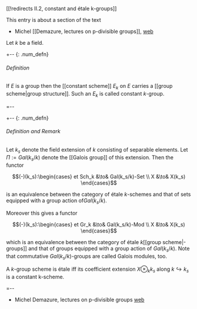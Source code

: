 [[!redirects II.2, constant and étale k-groups]]

This entry is about a section of the text

* Michel [[Demazure, lectures on p-divisible groups]], [web](http://sites.google.com/site/mtnpdivisblegroupsworkshop/lecture-notes-on-p-divisible-groups)

Let $k$ be a field.


+-- {: .num_defn}
###### Definition

If $E$ is a group then the [[constant scheme]] $E_k$ on $E$ carries a [[group scheme|group structure]]. Such an $E_k$ is called constant $k$-group.

=--

+-- {: .num_defn}
###### Definition and Remark

Let $k_s$ denote the field extension of $k$ consisting of separable elements. Let $\Pi:=Gal(k_s/k)$ denote the [[Galois group]] of this extension. Then the functor

$$(-)(k_s):\begin{cases}
et Sch_k
&\to&
Gal(k_s/k)-Set
\\
X
&\to&
X(k_s)
\end{cases}$$

is an equivalence between the category of &#233;tale $k$-schemes and that of sets equipped with a group action of$Gal(k_s/k)$.

Moreover this gives a functor


$$(-)(k_s):\begin{cases}
et Gr_k
&\to&
Gal(k_s/k)-Mod
\\
X
&\to&
X(k_s)
\end{cases}$$

which is an equivalence between the category of &#233;tale $k$[[group scheme|-groups]] and that of groups equipped with a group action of $Gal(k_s/k)$. Note that commutative $Gal(k_s/k)$-groups are called Galois modules, too.

A $k$-group scheme is &#233;tale iff its coefficient extension $X\otimes_k k_s$ along $k\hookrightarrow k_s$ is a constant k-scheme.

=--


* Michel Demazure, lectures on p-divisible groups [web](http://sites.google.com/site/mtnpdivisblegroupsworkshop/lecture-notes-on-p-divisible-groups)
